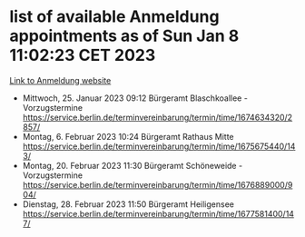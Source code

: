 # list of available Anmeldung appointments as of Sun Jan  8 11:02:23 CET 2023
[Link to Anmeldung website](https://service.berlin.de/terminvereinbarung/termin/tag.php?termin=0&anliegen[]=120686&dienstleisterlist=122210,122217,327316,122219,327312,122227,327314,122231,327346,122243,327348,122252,329742,122260,329745,122262,329748,122254,329751,122271,327278,122273,327274,122277,327276,330436,122280,327294,122282,327290,122284,327292,327539,122291,327270,122285,327266,122286,327264,122296,327268,150230,329760,122301,327282,122297,327286,122294,327284,122312,329763,122314,329775,122304,327330,122311,327334,122309,327332,122281,327352,122279,329772,122276,327324,122274,327326,122267,329766,122246,327318,122251,327320,122257,327322,122208,327298,122226,327300,121362,121364&herkunft=http%3A%2F%2Fservice.berlin.de%2Fdienstleistung%2F120686%2F)
- Mittwoch, 25. Januar 2023 09:12 Bürgeramt Blaschkoallee - Vorzugstermine https://service.berlin.de/terminvereinbarung/termin/time/1674634320/2857/
- Montag, 6. Februar 2023 10:24 Bürgeramt Rathaus Mitte https://service.berlin.de/terminvereinbarung/termin/time/1675675440/143/
- Montag, 20. Februar 2023 11:30 Bürgeramt Schöneweide - Vorzugstermine https://service.berlin.de/terminvereinbarung/termin/time/1676889000/904/
- Dienstag, 28. Februar 2023 11:50 Bürgeramt Heiligensee https://service.berlin.de/terminvereinbarung/termin/time/1677581400/147/
